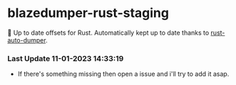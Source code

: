 # blazedumper-rust-staging

🚀 Up to date offsets for Rust. Automatically kept up to date thanks to [rust-auto-dumper](https://github.com/Akandesh/rust-auto-dumper).


### Last Update 11-01-2023 14:33:19
- If there's something missing then open a issue and i'll try to add it asap.